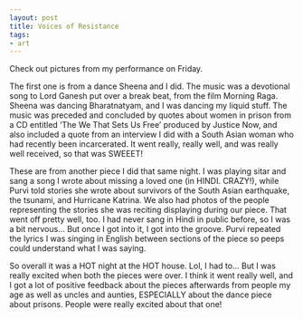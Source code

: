 ```yaml
---
layout: post
title: Voices of Resistance
tags:
- art
---
```

Check out pictures from my performance on Friday.

The first one is from a dance Sheena and I did. The music was a devotional song to Lord Ganesh put over a break beat, from the film Morning Raga. Sheena was dancing Bharatnatyam, and I was dancing my liquid stuff. The music was preceded and concluded by quotes about women in prison from a CD entitled ‘The We That Sets Us Free’ produced by Justice Now, and also included a quote from an interview I did with a South Asian woman who had recently been incarcerated. It went really, really well, and was really well received, so that was SWEEET!

These are from another piece I did that same night. I was playing sitar and sang a song I wrote about missing a loved one (in HINDI. CRAZY!), while Purvi told stories she wrote about survivors of the South Asian earthquake, the tsunami, and Hurricane Katrina. We also had photos of the people representing the stories she was reciting displaying during our piece. That went off pretty well, too. I had never sang in Hindi in public before, so I was a bit nervous... But once I got into it, I got into the groove. Purvi repeated the lyrics I was singing in English between sections of the piece so peeps could understand what I was saying.

So overall it was a HOT night at the HOT house. Lol, I had to... But I was really excited when both the pieces were over. I think it went really well, and I got a lot of positive feedback about the pieces afterwards from people my age as well as uncles and aunties, ESPECIALLY about the dance piece about prisons. People were really excited about that one!

